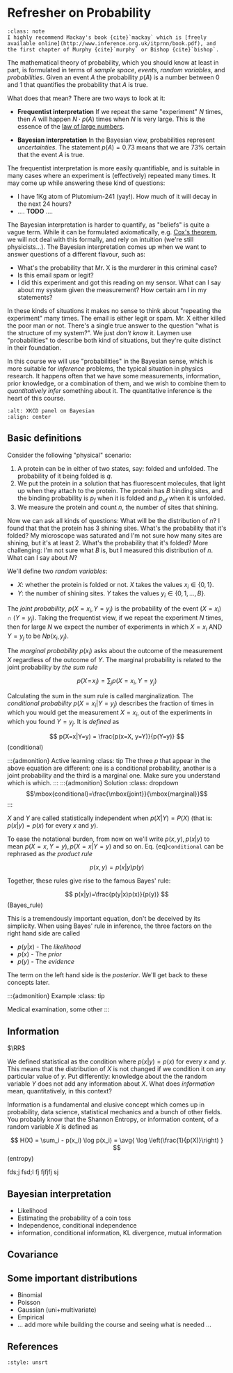# Refresher on Probability


```{admonition} Best references 
:class: note
I highly recommend Mackay's book {cite}`mackay` which is [freely available online](http://www.inference.org.uk/itprnn/book.pdf), and the first chapter of Murphy {cite}`murphy` or Bishop {cite}`bishop`.
```

The mathematical theory of probability, which you should know at least in part, is formulated in terms of _sample space_, _events_, _random variables_, and _probabilities_. Given an event $A$ the probability $p(A)$ is a number between 0 and 1 that quantifies the probability that $A$ is true. 

What does that mean? There are two ways to look at it:

* **Frequentist interpretation** If we repeat the same "experiment" $N$ times, then $A$ will happen  $N\cdot p(A)$ times when $N$ is very large. This is the essence of the [law of large numbers](https://en.wikipedia.org/wiki/Law_of_large_numbers).

* **Bayesian interpretation** In the Bayesian view, probabilities represent *uncertainties*. The statement $p(A)=0.73$ means that we are 73% certain that the event $A$ is true.

The frequentist interpretation is more easily quantifiable, and is suitable in many cases where an experiment is (effectively) repeated many times. It may come up while answering these kind of questions:
* I have 1Kg atom of Plutomium-241 (yay!). How much of it will decay in the next 24 hours?
* .... **TODO** ....

The Bayesian interpretation is harder to quantify, as "beliefs" is quite a vague term. While it can be formulated axiomatically, e.g. [Cox's theorem](https://en.wikipedia.org/wiki/Cox%27s_theorem), we will not deal with this formally, and rely on intuition (we're still physicists...). The Bayesian interpretation comes up when we want to answer questions of a different flavour, such as:
* What's the probability that Mr. X is the murderer in this criminal case?
* Is this email spam or legit?
* I did this experiment and got this reading on my sensor. What can I say about my system given the measurement? How certain am I in my statements?

In these kinds of situations it makes no sense to think about "repeating the experiment" many times. The email is either legit or spam. Mr. X either killed the poor man or not. There's a single true answer to the question "what is the structure of my system?". We just _don't know_ it.  Laymen use "probabilities" to describe both kind of situations, but they're quite distinct in their foundation. 

In this course we will use "probabilities" in the Bayesian sense, which is more suitable for _inference_ problems, the typical situation in physics research. It happens often that we have some measurements, information, prior knowledge, or a combination of them, and we wish to combine them to _quantitatively infer_ something about it. The quantitative inference is the heart of this course. 

```{image} https://imgs.xkcd.com/comics/frequentists_vs_bayesians.png
:alt: XKCD panel on Bayesian
:align: center
```

## Basic definitions
Consider the following "physical" scenario:
1. A protein can be in either of two states, say: folded and unfolded. The probability of it being folded is $q$.
2. We put the protein in a solution that has fluorescent molecules, that light up when they attach to the protein. The protein has $B$ binding sites, and the binding probability is $p_f$ when it is folded and $p_{uf}$ when it is unfolded.
3. We measure the protein and count $n$, the number of sites that shining.

Now we can ask all kinds of questions: What will be the distribution of $n$? I found that that the protein has 3 shining sites. What's the probability that it's folded? My microscope was saturated and I'm not sure how many sites are shining, but it's at least 2. What's the probability that it's folded? More challenging: I'm not sure what $B$ is, but I measured this distribution of $n$. What can I say about $N$?

We'll define two _random variables_:
- $X$: whether the protein is folded or not. $X$ takes the values $x_i\in\{0,1\}$. 
- $Y$: the number of shining sites. $Y$ takes the values $y_i\in\{0,1,\dots,B\}$.

The _joint probability_, $p(X=x_i,Y=y_j)$ is the probability of the event $(X=x_i)\cap(Y=y_j)$. Taking the frequentist view, if we repeat the experiment $N$ times, then for large $N$ we expect the number of experiments in which $X=x_i$ AND $Y=y_j$ to be $Np(x_i,y_j)$.

The _marginal probability_ $p(x_i)$ asks about the outcome of the measurement $X$ regardless of the outcome of $Y$. The marginal probability is related to the joint probability by _the sum rule_

$$p(X\!=\!x_i)=\sum_j p(X=x_i, Y=y_j)$$

Calculating the sum in the sum rule is called marginalization.
The _conditional probability_ $p(X=x_i|Y=y_j)$ describes the fraction of times in which you would get the measurement $X=x_i$, out of the experiments in which you found $Y=y_j$. It is _defined_ as

$$ 
p(X=x|Y=y) = \frac{p(x=X, y=Y)}{p(Y=y)} 
$$ (conditional) 
 
:::{admonition} Active learning
:class: tip
The three $p$ that appear in the above equation are different: one is a conditional probability, another is a joint probability and the third is a marginal one. Make sure you understand which is which.
:::
:::{admonition} Solution
:class: dropdown
$$\mbox{conditional}=\frac{\mbox{joint}}{\mbox{marginal}}$$ 
:::

$X$ and $Y$ are called statistically independent when $p(X|Y)=P(X)$ (that is: $p(x|y)=p(x)$ for every $x$ and $y$).

To ease the notational burden, from now on we'll write $p(x,y), p(x|y)$ to mean $p(X=x,Y=y), p(X=x|Y=y)$ and so on. Eq. {eq}`conditional` can be rephrased as _the product rule_

$$ p(x, y) = p(x|y)p(y) $$

Together, these rules give rise to the famous Bayes' rule:

$$ 
    p(x|y)=\frac{p(y|x)p(x)}{p(y)} 
$$ (Bayes_rule)

This is a tremendously important equation, don't be deceived by its simplicity. When using Bayes' rule in inference, the three factors on the right hand side are called
- $p(y|x)$ - The _likelihood_
- $p(x)$ - The _prior_
- $p(y)$ - The _evidence_

The term on the left hand side is the _posterior_. We'll get back to these concepts later.

:::{admonition} Example
:class: tip

Medical examination, some other 
:::
## Information
  
$\RR$ 

We defined statistical as the condition where $p(x|y)=p(x)$ for every $x$ and $y$. This means that the distribution of $X$ is not changed if we condition it on any particular value of $y$. Put differently: knowledge about the the random variable $Y$ does not add any information about $X$. What does _information_ mean, quantitatively, in this context? 

Information is a fundamental and elusive concept which comes up in probability, data science, statistical mechanics and a bunch of other fields. You probably know that the Shannon Entropy, or information content, of a random variable $X$ is defined as 

$$
H(X) = \sum_i - p(x_i) \log p(x_i) = \avg{ \log \left(\frac{1}{p(X)}\right) }
$$ (entropy)

fds;j
 fsd;l fj fjfjfj sj 
## Bayesian interpretation
* Likelihood
* Estimating the probability of a coin toss
* Independence, conditional independence
* information, conditional information, KL divergence, mutual information

## Covariance

## Some important distributions
* Binomial
* Poisson
* Gaussian (uni+multivariate)
* Empirical
* ... add more while building the course and seeing what is needed ...


## References

```{bibliography}
:style: unsrt
```
